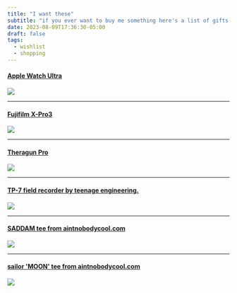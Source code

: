 ```yaml
---
title: "I want these"
subtitle: "if you ever want to buy me something here's a list of gifts I'll actually appreciate"
date: 2023-08-09T17:36:30-05:00
draft: false
tags:
  - wishlist
  - shopping
---
```

#### [Apple Watch Ultra](https://www.apple.com/apple-watch-ultra/)
![](https://store.storeimages.cdn-apple.com/1/as-images.apple.com/is/MQDY3ref_VW_34FR+watch-49-titanium-ultra_VW_34FR_WF_CO+watch-face-49-alpine-ultra_VW_34FR_WF_CO?wid=5120&hei=3280&bgc=fafafa&trim=1&fmt=p-jpg&qlt=80&.v=MkFwcTgvOTFKREVPV3JHaUxZODhneEZPYUtzeTRQVVJ5RG0wcnpadi96OStTa01MdDFVOFdsNTBiaGt4Tnl3bTN2UDZvVDNqV1JlU0FIVjVNbXpUeXArcmJ2dmg4K2wxUFduUnBKNlZMczMrMFlqUjg0emdWWGVuY3EyaGJuRVdFZTRCS2F5aXFjd3VVM0hzT0JXSTQxMUVGU3ZDVTBuMWZMMFp1U2tHa3hHb3R2dXh2NXNWNTBMcklzcWlBT1RUNWd3Vm1ya0ROUElZM3RLdVdBR09WVVpzdEhVR0YzSlZoMUFSME5kMGI2ND0)

---
#### [Fujifilm X-Pro3](https://shopusa.fujifilm-x.com/products/0-74101-20944-0)
![](https://d3r2ao2dqaz6zh.cloudfront.net/system/resources/resources/127711/original/600021360_MAIN_kihon_frontSensor_titaniumBlack?1686807849)

---
#### [Theragun Pro](https://www.therabody.com/us/en-us/theragun-pro.html?dwvar_theragun-pro_color=black&cgid=therabody-recovery-devices#prefn1=productTypeMasterPLP&prefv1=theragun&start=1)
![](https://www.therabody.com/dw/image/v2/BCWX_PRD/on/demandware.static/-/Sites-thg-master/default/dw88ff5f7a/images/PDP/5th-Gen-PRO/Theragun-PRO-Carousel-01.jpg?sw=1200)

---
#### [TP-7 field recorder by teenage engineering.](https://teenage.engineering/products/tp-7)
![](https://teenage.engineering/_img/645bb28938efc47f2e731f5e_1024.webp)

---
#### [SADDAM tee from aintnobodycool.com](https://aintnobodycool.com/products/saddam-tee-maroon)
![](https://aintnobodycool.com/cdn/shop/products/ANC_PS_SADDAM_s_grande.jpg?v=1635376736)

---
#### [sailor 'MOON' tee from aintnobodycool.com](https://aintnobodycool.com/collections/dj-smokey-double-album/products/moon-tee)
![](https://aintnobodycool.com/cdn/shop/products/ANC_PS_MOON_grande.jpg?v=1496117070)
